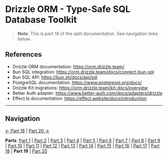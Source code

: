 # Drizzle ORM - Type-Safe SQL Database Toolkit

> **Note**: This is part 19 of the split documentation. See navigation links below.


## References
- Drizzle ORM documentation: https://orm.drizzle.team/
- Bun SQL integration: https://orm.drizzle.team/docs/connect-bun-sql
- Bun SQL API: https://bun.sh/docs/api/sql
- PostgreSQL documentation: https://www.postgresql.org/docs/
- Drizzle Kit migrations: https://orm.drizzle.team/kit-docs/overview
- Better Auth adapter: https://www.better-auth.com/docs/adapters/drizzle
- Effect.ts documentation: https://effect.website/docs/introduction
---


## Navigation

[← Part 18](./18-postgresql-best-practices-for-omnera.md) | [Part 20 →](./20-summary.md)


**Parts**: [Part 1](./01-start.md) | [Part 2](./02-overview.md) | [Part 3](./03-why-drizzle-orm-for-omnera.md) | [Part 4](./04-installation.md) | [Part 5](./05-integration-with-omnera-stack.md) | [Part 6](./06-database-setup.md) | [Part 7](./07-schema-definition.md) | [Part 8](./08-query-api.md) | [Part 9](./09-transactions.md) | [Part 10](./10-effect-integration-patterns.md) | [Part 11](./11-migrations-with-drizzle-kit.md) | [Part 12](./12-best-practices.md) | [Part 13](./13-common-patterns.md) | [Part 14](./14-integration-with-better-auth-postgresql.md) | [Part 15](./15-performance-considerations.md) | [Part 16](./16-common-pitfalls-to-avoid.md) | [Part 17](./17-drizzle-studio.md) | [Part 18](./18-postgresql-best-practices-for-omnera.md) | **Part 19** | [Part 20](./20-summary.md)